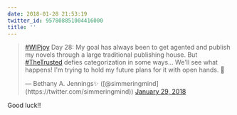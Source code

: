 ```yaml
---
date: 2018-01-28 21:53:19
twitter_id: 957808851004416000
title: ''
---
```


<blockquote class="twitter-tweet"><p lang="en" dir="ltr"><a href="https://twitter.com/hashtag/WIPjoy?src=hash&amp;ref_src=twsrc%5Etfw">#WIPjoy</a> Day 28: My goal has always been to get agented and publish my novels through a large traditional publishing house. But <a href="https://twitter.com/hashtag/TheTrusted?src=hash&amp;ref_src=twsrc%5Etfw">#TheTrusted</a> defies categorization in some ways... We&#39;ll see what happens! I&#39;m trying to hold my future plans for it with open hands. 🙂</p>&mdash; Bethany A. Jennings✨ ([@simmeringmind](https://twitter.com/simmeringmind)) <a href="https://twitter.com/simmeringmind/status/957803897246093318?ref_src=twsrc%5Etfw">January 29, 2018</a></blockquote>
<script async src="https://platform.twitter.com/widgets.js" charset="utf-8"></script>

Good luck!!
